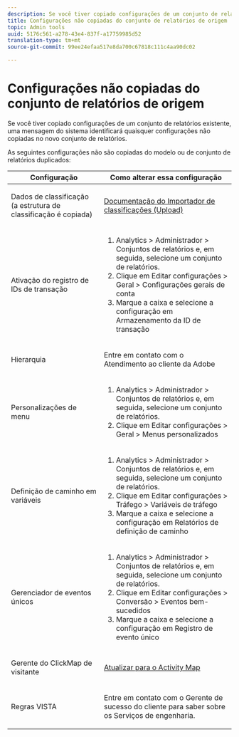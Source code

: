 ```yaml
---
description: Se você tiver copiado configurações de um conjunto de relatórios existente, uma mensagem do sistema identificará quaisquer configurações não copiadas no novo conjunto de relatórios.
title: Configurações não copiadas do conjunto de relatórios de origem
topic: Admin tools
uuid: 5176c561-a278-43e4-837f-a17759985d52
translation-type: tm+mt
source-git-commit: 99ee24efaa517e8da700c67818c111c4aa90dc02

---
```



# Configurações não copiadas do conjunto de relatórios de origem

Se você tiver copiado configurações de um conjunto de relatórios existente, uma mensagem do sistema identificará quaisquer configurações não copiadas no novo conjunto de relatórios.

As seguintes configurações não são copiadas do modelo ou de conjunto de relatórios duplicados:

<table id="table_9774249E3D804E7D97F12B88E26F9066"> 
 <thead> 
  <tr> 
   <th colname="col1" class="entry"> Configuração </th> 
   <th colname="col2" class="entry"> Como alterar essa configuração </th> 
  </tr>
 </thead>
 <tbody> 
  <tr> 
   <td colname="col1"> <p>Dados de classificação (a estrutura de classificação é copiada) </p> </td> 
   <td colname="col2"> <p><a href="https://marketing.adobe.com/resources/help/pt_BR/reference/c_working_with_saint.html">Documentação do Importador de classificações (Upload)</a> </p> </td> 
  </tr> 
  <tr> 
   <td colname="col1"> <p>Ativação do registro de IDs de transação </p> </td> 
   <td colname="col2"> 
    <ol id="ol_4F3028A440C94447890498CF2E64C15B"> 
     <li id="li_243C7F7DF3074F7FB9893BEFDA8B0732"> <span class="uicontrol"> Analytics</span> &gt; <span class="uicontrol">Administrador</span> &gt; <span class="uicontrol">Conjuntos de relatórios</span> e, em seguida, selecione um conjunto de relatórios. </li> 
     <li id="li_357D06A1F528473CBA07D4C840BE95D9">Clique em <span class="uicontrol">Editar configurações</span> &gt; <span class="uicontrol">Geral</span> &gt; <span class="uicontrol">Configurações gerais de conta</span> </li> 
     <li id="li_9E0B7A9542864399AFDD5D422F7D6C22">Marque a caixa e selecione a configuração em <span class="uicontrol">Armazenamento da ID de transação</span> </li> 
    </ol> </td> 
  </tr> 
  <tr> 
   <td colname="col1"> <p>Hierarquia </p> </td> 
   <td colname="col2"> <p>Entre em contato com o Atendimento ao cliente da Adobe </p> </td> 
  </tr> 
  <tr> 
   <td colname="col1"> <p>Personalizações de menu </p> </td> 
   <td colname="col2"> 
    <ol id="ol_A3277C5843704DEA902DF030099E9227"> 
     <li id="li_8B3A5974466C4D9D9A3D3D0C6A30F414"><span class="uicontrol"> Analytics</span> &gt; <span class="uicontrol">Administrador</span> &gt; <span class="uicontrol">Conjuntos de relatórios</span> e, em seguida, selecione um conjunto de relatórios. </li> 
     <li id="li_1B44AFD4026346698F3CB75E2CBF1959">Clique em <span class="uicontrol">Editar configurações</span> &gt; <span class="uicontrol">Geral</span> &gt; <span class="uicontrol">Menus personalizados</span> </li> 
    </ol> </td> 
  </tr> 
  <tr> 
   <td colname="col1"> <p>Definição de caminho em variáveis </p> </td> 
   <td colname="col2"> 
    <ol id="ol_903A5FEF5B9847929BBB514A481F6E22"> 
     <li id="li_E352211ABD3245EC8C06313221BA4B36"><span class="uicontrol"> Analytics</span> &gt; <span class="uicontrol">Administrador</span> &gt; <span class="uicontrol">Conjuntos de relatórios</span> e, em seguida, selecione um conjunto de relatórios. </li> 
     <li id="li_B19C4112D57D4D329A0774EBB345473B">Clique em <span class="uicontrol">Editar configurações</span> &gt; <span class="uicontrol">Tráfego</span> &gt; <span class="uicontrol">Variáveis de tráfego</span> </li> 
     <li id="li_B1CED2EC85FE4A8EB7D95076040B35E1">Marque a caixa e selecione a configuração em <span class="uicontrol">Relatórios de definição de caminho</span> </li> 
    </ol> </td> 
  </tr> 
  <tr> 
   <td colname="col1"> <p>Gerenciador de eventos únicos </p> </td> 
   <td colname="col2"> 
    <ol id="ol_4A303E54A155471DA2B91A9504A3EB75"> 
     <li id="li_A09C8947BD2B4F40ABA039DA9BBA629A"><span class="uicontrol"> Analytics</span> &gt; <span class="uicontrol">Administrador</span> &gt; <span class="uicontrol">Conjuntos de relatórios</span> e, em seguida, selecione um conjunto de relatórios. </li> 
     <li id="li_052D8FF2347141F0A50FBCFDC37DB957">Clique em <span class="uicontrol">Editar configurações</span> &gt; <span class="uicontrol">Conversão</span> &gt; <span class="uicontrol">Eventos bem-sucedidos</span> </li> 
     <li id="li_F224713229D74D9BB5BEEE30BF2C7343">Marque a caixa e selecione a configuração em <span class="uicontrol">Registro de evento único</span> </li> 
    </ol> </td> 
  </tr> 
  <tr> 
   <td colname="col1"> <p>Gerente do ClickMap de visitante </p> </td> 
   <td colname="col2"> <p><a href="https://marketing.adobe.com/resources/help/pt_BR/analytics/activitymap/activitymap-enable.html"> Atualizar para o Activity Map</a> </p> </td> 
  </tr> 
  <tr> 
   <td colname="col1"> <p>Regras VISTA </p> </td> 
   <td colname="col2"> <p>Entre em contato com o Gerente de sucesso do cliente para saber sobre os Serviços de engenharia. </p> </td> 
  </tr> 
 </tbody> 
</table>

